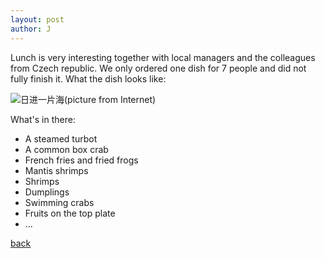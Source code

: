 ```yaml
---
layout: post
author: J
---
```


Lunch is very interesting together with local managers and the colleagues from
Czech republic. We only ordered one dish for 7 people and did not fully finish
it. What the dish looks like:

![日进一片海(picture from Internet)](../../../assets/img/rijinyipianhai.jpg)

What's in there:

- A steamed turbot
- A common box crab
- French fries and fried frogs
- Mantis shrimps
- Shrimps
- Dumplings
- Swimming crabs
- Fruits on the top plate
- ...

[back](https://yifanjiang.github.io/)

